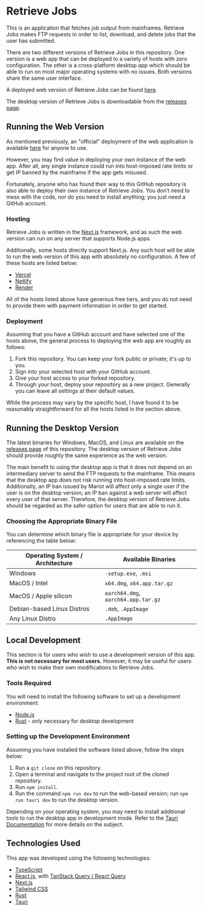 # Retrieve Jobs

This is an application that fetches job output from mainframes. Retrieve Jobs makes FTP requests in order to list, download, and delete jobs that the user has submitted.

There are two different versions of Retrieve Jobs in this repository. One version is a web app that can be deployed to a variety of hosts with zero configuration. The other is a cross-platform desktop app which should be able to run on most major operating systems with no issues. Both versions share the same user interface.

A deployed web version of Retrieve Jobs can be found [here](https://retrieve-jobs.vercel.app/).

The desktop version of Retrieve Jobs is downloadable from the [releases page](https://github.com/RyanGroch/retrieve-jobs/releases).

## Running the Web Version

As mentioned previously, an "official" deployment of the web application is available [here](https://retrieve-jobs.vercel.app/) for anyone to use.

However, you may find value in deploying your own instance of the web app. After all, any single instance could run into host-imposed rate limits or get IP banned by the mainframe if the app gets misused.

Fortunately, anyone who has found their way to this GitHub repository is also able to deploy their own instance of Retrieve Jobs. You don’t need to mess with the code, nor do you need to install anything; you just need a GitHub account.

### Hosting

Retrieve Jobs is written in the [Next.js](https://nextjs.org/) framework, and as such the web version can run on any server that supports Node.js apps.

Additionally, some hosts directly support Next.js. Any such host will be able to run the web version of this app with absolutely no configuration. A few of these hosts are listed below:

- [Vercel](https://vercel.com/)
- [Netlify](https://www.netlify.com/)
- [Render](https://render.com/)

All of the hosts listed above have generous free tiers, and you do not need to provide them with payment information in order to get started.

### Deployment

Assuming that you have a GitHub account and have selected one of the hosts above, the general process to deploying the web app are roughly as follows:

1. Fork this repository. You can keep your fork public or private; it's up to you.
2. Sign into your selected host with your GitHub account.
3. Give your host access to your forked repository.
4. Through your host, deploy your repository as a new project. Generally you can leave all settings at their default values.

While the process may vary by the specific host, I have found it to be reasonably straightforward for all the hosts listed in the section above.

## Running the Desktop Version

The latest binaries for Windows, MacOS, and Linux are available on the [releases page](https://github.com/RyanGroch/retrieve-jobs/releases) of this repository. The desktop version of Retrieve Jobs should provide roughly the same experience as the web version.

The main benefit to using the desktop app is that it does not depend on an intermediary server to send the FTP requests to the mainframe. This means that the desktop app does not risk running into host-imposed rate limits. Additionally, an IP ban issued by Marist will affect only a single user if the user is on the desktop version; an IP ban against a web server will affect every user of that server. Therefore, the desktop version of Retrieve Jobs should be regarded as the safer option for users that are able to run it.

### Choosing the Appropriate Binary File

You can determine which binary file is appropriate for your device by referencing the table below:

| Operating System / Architecture | Available Binaries                  |
| ------------------------------- | ----------------------------------- |
| Windows                         | `-setup.exe`, `.msi`                |
| MacOS / Intel                   | `x64.dmg`, `x64.app.tar.gz`         |
| MacOS / Apple silicon           | `aarch64.dmg`, `aarch64.app.tar.gz` |
| Debian-based Linux Distros      | `.deb`, `.AppImage`                 |
| Any Linux Distro                | `.AppImage`                         |

## Local Development

This section is for users who wish to use a development version of this app. **This is not necessary for most users.** However, it may be useful for users who wish to make their own modifications to Retrieve Jobs.

### Tools Required

You will need to install the following software to set up a development environment:

- [Node.js](https://nodejs.org)
- [Rust](https://www.rust-lang.org/) - only necessary for desktop development

### Setting up the Development Environment

Assuming you have installed the software listed above, follow the steps below:

1. Run a `git clone` on this repository.
2. Open a terminal and navigate to the project root of the cloned repository.
3. Run `npm install`.
4. Run the command `npm run dev` to run the web-based version; run `npm run tauri dev` to run the desktop version.

Depending on your operating system, you may need to install additional tools to run the desktop app in development mode. Refer to the [Tauri Documentation](https://tauri.app/v1/guides/getting-started/prerequisites) for more details on the subject.

## Technologies Used

This app was developed using the following technologies:

- [TypeScript](https://www.typescriptlang.org/)
- [React.js](https://react.dev), with [TanStack Query / React Query](https://tanstack.com/query/latest/docs/framework/react/overview)
- [Next.js](https://nextjs.org/)
- [Tailwind CSS](https://tailwindcss.com/)
- [Rust](https://www.rust-lang.org/)
- [Tauri](https://tauri.app/)
